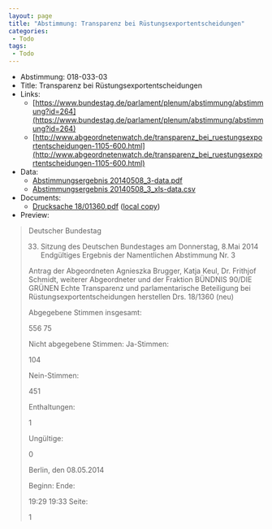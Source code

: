 ```yaml
---
layout: page
title: "Abstimmung: Transparenz bei Rüstungsexportentscheidungen"
categories:
 - Todo
tags:
 - Todo
---
```


* Abstimmung: 018-033-03
* Title: Transparenz bei Rüstungsexportentscheidungen
* Links: 
    * [https://www.bundestag.de/parlament/plenum/abstimmung/abstimmung?id=264](https://www.bundestag.de/parlament/plenum/abstimmung/abstimmung?id=264)
    * [http://www.abgeordnetenwatch.de/transparenz_bei_ruestungsexportentscheidungen-1105-600.html](http://www.abgeordnetenwatch.de/transparenz_bei_ruestungsexportentscheidungen-1105-600.html)
* Data: 
    * [Abstimmungsergebnis 20140508_3-data.pdf](/res/abstimmungsliste/20140508_3-data.pdf)
    * [Abstimmungsergebnis 20140508_3_xls-data.csv](/res/abstimmungsliste/analyses/20140508_3_xls-data.csv)
* Documents: 
    * [Drucksache 18/01360.pdf](http://dip21.bundestag.de/dip21/btd/18/013/1801360.pdf) ([local copy](/res/abstimmungsdaten/018-033-03/1801360.pdf))
* Preview: 
> Deutscher Bundestag
> 
> 33. Sitzung des Deutschen Bundestages
> am Donnerstag, 8.Mai 2014
> Endgültiges Ergebnis der Namentlichen Abstimmung Nr. 3
> 
> Antrag der Abgeordneten Agnieszka Brugger, Katja Keul, Dr. Frithjof Schmidt, weiterer
> Abgeordneter und der Fraktion BÜNDNIS 90/DIE GRÜNEN
> Echte Transparenz und parlamentarische Beteiligung bei Rüstungsexportentscheidungen
> herstellen
> Drs. 18/1360 (neu)
> 
> Abgegebene Stimmen insgesamt:
> 
> 556
> 75
> 
> Nicht abgegebene Stimmen:
> Ja-Stimmen:
> 
> 104
> 
> Nein-Stimmen:
> 
> 451
> 
> Enthaltungen:
> 
> 1
> 
> Ungültige:
> 
> 0
> 
> Berlin, den 08.05.2014
> 
> Beginn:
> Ende:
> 
> 19:29
> 19:33
> Seite:
> 
> 1
> 
> 
